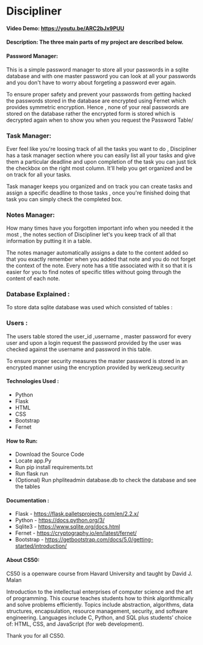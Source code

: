 # Discipliner

#### Video Demo:  <https://youtu.be/ARC2bJx9PUU>
#### Description: The three main parts of my project are described below.
#### Password Manager:
This is a simple password manager to store all your passwords in a sqlite database and with one master password you can look at all your passwords and you don't have to worry about forgeting a password ever again.

To ensure proper safety and prevent your passwords from getting hacked the passwords stored in the database are encrypted using Fernet which provides symmetric encryption. Hence , none of your real passwords are stored on the database rather the encrypted form is stored which is decrypted again when to show you when you request the Password Table/

### Task Manager:
Ever feel like you're loosing track of all the tasks you want to do , Discipliner has a task manager section where you can easily list all your tasks and give them a particular deadline and upon completion of the task you can just tick the checkbox on the right most column. It'll help you get organized and be on track for all your tasks.

Task manager keeps you organized and on track you can create tasks and assign a specific deadline to those tasks , once you're finished doing that task you can simply check the completed box.


### Notes Manager:
How many times have you forgotten important info when you needed it the most , the notes section of Discipliner let's you keep track of all that information by putting it in a table.

The notes manager automatically assigns a date to the content added so that you exactly remember when you added that note and you do not forget the context of the note.
Every note has a title associated with it so that it is easier for you to find notes of specific titles without going through the content of each note.


### Database Explained :
To store data sqlite database was used which consisted of tables :

### Users :
The users table stored the user_id ,username , master password for every user and upon a login request the password provided by the user was checked against the username and password in this table.

To ensure proper security measures the master password is stored in an encrypted manner using the encryption provided by werkzeug.security

#### Technologies Used :
 * Python
 * Flask
 * HTML
 * CSS
 * Bootstrap
 * Fernet


#### How to Run:
* Download the Source Code
* Locate app.Py
* Run pip install requirements.txt
* Run flask run
* (Optional) Run phpliteadmin database.db to check the database and see the tables


#### Documentation :
 * Flask - <https://flask.palletsprojects.com/en/2.2.x/>
 * Python - <https://docs.python.org/3/>
 * Sqlite3 - <https://www.sqlite.org/docs.html>
 * Fernet - <https://cryptography.io/en/latest/fernet/>
 * Bootstrap - <https://getbootstrap.com/docs/5.0/getting-started/introduction/>




#### About CS50:
CS50 is a openware course from Havard University and taught by David J. Malan

Introduction to the intellectual enterprises of computer science and the art of programming. This course teaches students how to think algorithmically and solve problems efficiently. Topics include abstraction, algorithms, data structures, encapsulation, resource management, security, and software engineering. Languages include C, Python, and SQL plus students’ choice of: HTML, CSS, and JavaScript (for web development).

Thank you for all CS50.

